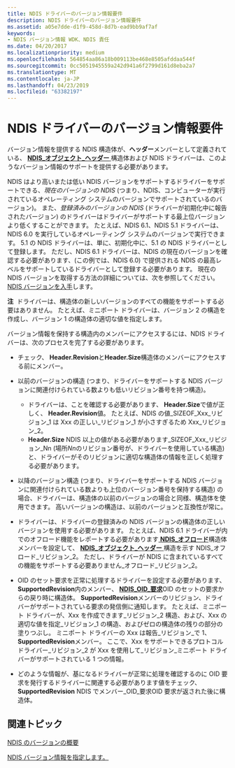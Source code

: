 ```yaml
---
title: NDIS ドライバーのバージョン情報要件
description: NDIS ドライバーのバージョン情報要件
ms.assetid: a05e7dde-d1f9-458d-8d7b-ead9bb9af7af
keywords:
- NDIS バージョン情報 WDK、NDIS 責任
ms.date: 04/20/2017
ms.localizationpriority: medium
ms.openlocfilehash: 564854aa86a18b009113be468e8505afddaa544f
ms.sourcegitcommit: 0cc5051945559a242d941a6f2799d161d8eba2a7
ms.translationtype: MT
ms.contentlocale: ja-JP
ms.lasthandoff: 04/23/2019
ms.locfileid: "63382197"
---
```

# <a name="version-information-requirements-for-ndis-drivers"></a>NDIS ドライバーのバージョン情報要件





バージョン情報を提供する NDIS 構造体が、**ヘッダー**メンバーとして定義されている、 [ **NDIS\_オブジェクト\_ヘッダー** ](https://msdn.microsoft.com/library/windows/hardware/ff566588)構造体および NDIS ドライバーは、このようなバージョン情報のサポートを提供する必要があります。

NDIS はより高いまたは低い NDIS バージョンをサポートするドライバーをサポートできる、*現在のバージョンの NDIS* (つまり、NDIS、コンピューターが実行されているオペレーティング システムのバージョンでサポートされているのバージョン)。 また、*登録済みのバージョンの NDIS* (ドライバーが初期化中に報告されたバージョン) のドライバーはドライバーがサポートする最上位バージョンより低くすることができます。 たとえば、NDIS 6.1、NDIS 5.1 ドライバーは、NDIS 6.0 を実行しているオペレーティング システムのバージョンで実行できます。 5.1 の NDIS ドライバーは、単に、初期化中に、5.1 の NDIS ドライバーとして登録します。 ただし、NDIS 6.1 ドライバーは、NDIS の現在のバージョンを確認する必要があります、(この例では、NDIS 6.0) で提供される NDIS の最高レベルをサポートしているドライバーとして登録する必要があります。 現在の NDIS バージョンを取得する方法の詳細については、次を参照してください。 [NDIS バージョンを入手](obtaining-the-ndis-version.md)します。

**注**  ドライバーは、構造体の新しいバージョンのすべての機能をサポートする必要はありません。 たとえば、ミニポート ドライバーは、バージョン 2 の構造を作成し、バージョン 1 の構造体の適切な値を指定します。

 

バージョン情報を保持する構造内のメンバーにアクセスするには、NDIS ドライバーは、次のプロセスを完了する必要があります。

-   チェック、 **Header.Revision**と**Header.Size**構造体のメンバーにアクセスする前にメンバー。

-   以前のバージョンの構造 (つまり、ドライバーをサポートする NDIS バージョンに関連付けられている数よりも低いリビジョン番号を持つ構造)。
    -   ドライバーは、ことを確認する必要があります、 **Header.Size**で値が正しく、 **Header.Revision**値。 たとえば、NDIS の値\_SIZEOF\_Xxx\_リビジョン\_1 は Xxx の正しい\_リビジョン\_1 が小さすぎるため Xxx\_リビジョン\_2。
    -   **Header.Size** NDIS 以上の値がある必要があります\_SIZEOF\_Xxx\_リビジョン\_Nn (場所*Nn*のリビジョン番号が、ドライバーを使用している構造) と、ドライバーがそのリビジョンに適切な構造体の情報を正しく処理する必要があります。
-   以降のバージョン構造 (つまり、ドライバーをサポートする NDIS バージョンに関連付けられている数よりも上位のバージョン番号を保持する構造) の場合、ドライバーは、構造体の以前のバージョンの場合と同様、構造体を使用できます。 高いバージョンの構造は、以前のバージョンと互換性が常に。

-   ドライバーは、ドライバーの登録済みの NDIS バージョンの構造体の正しいバージョンを使用する必要があります。 たとえば、NDIS 6.1 ドライバーが内でのオフロード機能をレポートする必要があります[ **NDIS\_オフロード**](https://msdn.microsoft.com/library/windows/hardware/ff566599)構造体メンバーを設定して、 [ **NDIS\_オブジェクト\_ヘッダー** ](https://msdn.microsoft.com/library/windows/hardware/ff566588)構造を示す NDIS\_オフロード\_リビジョン\_2。 ただし、ドライバーが NDIS に含まれているすべての機能をサポートする必要ありません\_オフロード\_リビジョン\_2。

-   OID のセット要求を正常に処理するドライバーを設定する必要があります、 **SupportedRevision**内のメンバー、 [ **NDIS\_OID\_要求**](https://msdn.microsoft.com/library/windows/hardware/ff566710)OID のセットの要求からの戻り時に構造体。 **SupportedRevision**メンバーのリビジョン、ドライバーがサポートされている要求の発信側に通知します。 たとえば、ミニポート ドライバーが、Xxx を作成できます\_リビジョン\_2 構造、および、Xxx の適切な値を指定\_リビジョン\_1 の構造、およびゼロの構造体の残りの部分の塗りつぶし。 ミニポート ドライバーの Xxx は報告\_リビジョン\_で 1、 **SupportedRevision**メンバー。 ここで、Xxx をサポートできるプロトコル ドライバー\_リビジョン\_2 が Xxx を使用して\_リビジョン\_ミニポート ドライバーがサポートされている 1 つの情報。

-   どのような情報が、基になるドライバーが正常に処理を確認するのに OID 要求を発行するドライバーに関連する必要があります値をチェック、 **SupportedRevision** NDIS でメンバー\_OID\_要求OID 要求が返された後に構造体。

## <a name="related-topics"></a>関連トピック


[NDIS のバージョンの概要](overview-of-ndis-versions.md)

[NDIS バージョン情報を指定します。](specifying-ndis-version-information.md)

 

 






